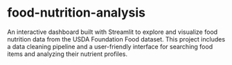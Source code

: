 # food-nutrition-analysis
An interactive dashboard built with Streamlit to explore and visualize food nutrition data from the USDA Foundation Food dataset. This project includes a data cleaning pipeline and a user-friendly interface for searching food items and analyzing their nutrient profiles.
